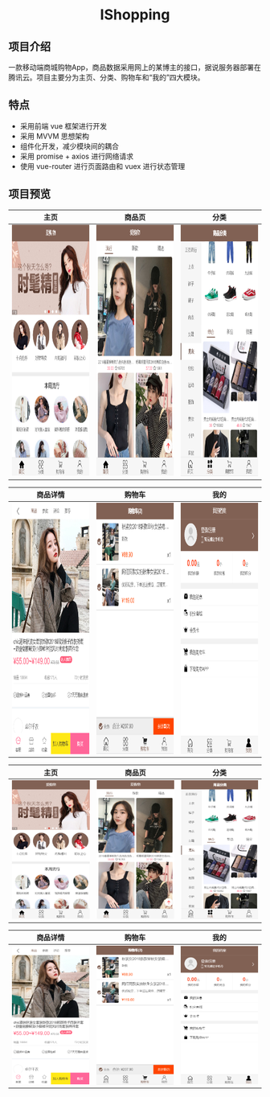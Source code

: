 <h1 align="center">IShopping</h1>

## 项目介绍

  一款移动端商城购物App，商品数据采用网上的某博主的接口，据说服务器部署在腾讯云。项目主要分为主页、分类、购物车和“我的”四大模块。

## 特点

- 采用前端 vue 框架进行开发
- 采用 MVVM 思想架构
- 组件化开发，减少模块间的耦合
- 采用 promise + axios 进行网络请求
- 使用 vue-router 进行页面路由和 vuex 进行状态管理

## 项目预览

主页|商品页|分类
--|:--:|--
<img src="https://github.com/plzhaana/ishopping/blob/master/proJectProview/1.1.png" width="350" height="500" alt="1.1"/>|<img src="https://github.com/plzhaana/ishopping/blob/master/proJectProview/1.2.png" width="350" height="500" alt="1.2"/>|<img src="https://github.com/plzhaana/ishopping/blob/master/proJectProview/2.1.png" width="350" height="500" alt="2.1"/>

商品详情|购物车|我的
--|:--:|--
<img src="https://github.com/plzhaana/ishopping/blob/master/proJectProview/2.2.png" width="350" height="500" alt="2.2"/>|<img src="https://github.com/plzhaana/ishopping/blob/master/proJectProview/3.1.png" width="350" height="500" alt="3.1"/>|<img src="https://github.com/plzhaana/ishopping/blob/master/proJectProview/4.1.png" width="350" height="500" alt="4.1"/>

主页|商品页|分类
--|:--:|--
![1.1](https://github.com/plzhaana/ishopping/blob/master/proJectProview/1.1.png)|![1.2](https://github.com/plzhaana/ishopping/blob/master/proJectProview/1.2.png)|![2.1](https://github.com/plzhaana/ishopping/blob/master/proJectProview/2.1.png)

商品详情|购物车|我的
--|:--:|--
![2.2](https://github.com/plzhaana/ishopping/blob/master/proJectProview/2.2.png)|![3.1](https://github.com/plzhaana/ishopping/blob/master/proJectProview/3.1.png)|![4.1](https://github.com/plzhaana/ishopping/blob/master/proJectProview/4.1.png)
